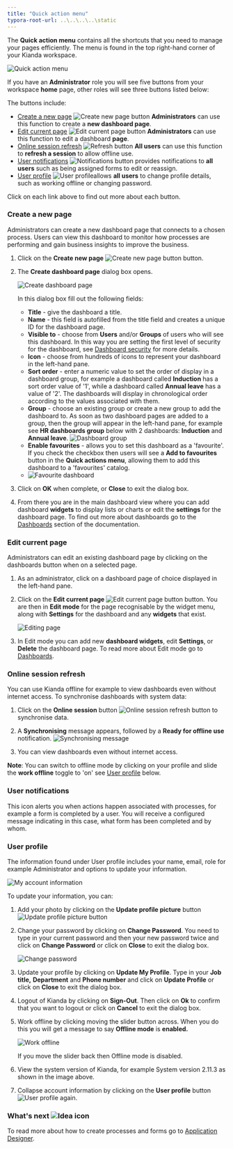 ```yaml
---
title: "Quick action menu"
typora-root-url: ..\..\..\..\static
---
```


The **Quick action menu** contains all the shortcuts that you need to manage your pages efficiently. The menu is found in the top right-hand corner of your Kianda workspace. 

![Quick action menu](/images/quick-action-menu.jpg)

If you have an **Administrator** role you will see five buttons from your workspace **home** page, other roles will see three buttons listed below:

The buttons include:

- [Create a new page](#create-a-new-page)  ![Create new page button](/images/new-page-button.jpg) **Administrators** can use this function to create a **new dashboard page**.
- [Edit current page](#edit-current-page) ![Edit current page button](/images/edit-current-page.jpg) **Administrators** can use this function to edit a dashboard **page**. 
- [Online session refresh](#online-session-refresh) ![Refresh button](/images/refresh.png) **All users** can use this function to **refresh a session** to allow offline use.
- [User notifications](#user-notifications) ![Notifications button](/images/notifications.png) provides notifications to **all users** such as being assigned forms to edit or reassign.
- [User profile](#user-profile) ![User profile](/images/userprofile.png)allows **all users** to change profile details, such as working offline or changing password.

Click on each link above to find out more about each button.



### Create a new page ##
Administrators can create a new dashboard page that connects to a chosen process. Users can view this dashboard to monitor how processes are performing and gain business insights to improve the business. 
1. Click on the **Create new page** ![Create new page button](/images/new-page-button.jpg) button.

2. The **Create dashboard page** dialog box opens. 

    ![Create dashboard page](/images/new-dashboard-page.jpg)

    In this dialog box fill out the following fields:

    - **Title** - give the dashboard a title.
    - **Name** - this field is autofilled from the title field and creates a unique ID for the dashboard page.
    - **Visible to** - choose from **Users** and/or **Groups** of users who will see this dashboard. In this way you are setting the first level of security for the dashboard, see [Dashboard security](/docs/security/process-level-security/#dashboard-security) for more details.
    - **Icon** - choose from hundreds of icons to represent your dashboard in the left-hand pane.
    - **Sort order** - enter a numeric value to set the order of display in a dashboard group, for example a dashboard called **Induction** has a sort order value of '1', while a dashboard called **Annual leave** has a value of '2'. The dashboards will display in chronological order according to the values associated with them.
    - **Group** - choose an existing group or create a new group to add the dashboard to. As soon as two dashboard pages are added to a group, then the group will appear in the left-hand pane, for example see **HR dashboards group** below with 2 dashboards: **Induction** and **Annual leave**. 
    ![Dashboard group](/images/dashboard-group.jpg)
    - **Enable favourites** - allows you to set this dashboard as a 'favourite'. If you check the checkbox then users will see a **Add to favourites** button in the **Quick actions menu**, allowing them to add this dashboard to a 'favourites' catalog. 
    - ![Favourite dashboard](/images/favourite-dashboard.jpg)
3. Click on **OK** when complete, or **Close** to exit the dialog box. 
4. From there you are in the main dashboard view where you can add dashboard **widgets** to display lists or charts or edit the **settings** for the dashboard page. To find out more about dashboards go to the [Dashboards](/docs/platform/pages/) section of the documentation. 

 

### Edit current page ##

Administrators can edit an existing dashboard page by clicking on the dashboards button when on a selected page.

1. As an administrator, click on a dashboard page of choice displayed in the left-hand pane.

2. Click on the **Edit current page** ![Edit current page button](/images/edit-current-page.jpg) button. You are then in **Edit mode** for the page recognisable by the widget menu, along with **Settings** for the dashboard and any **widgets** that exist.

   ![Editing page](/images/editing-page.jpg)

3. In Edit mode you can add new **dashboard widgets**, edit **Settings**, or **Delete** the dashboard page. To read more about Edit mode go to [Dashboards](/docs/platform/pages/).




### Online session refresh ##

You can use Kianda offline for example to view dashboards even without internet access. To synchronise dashboards with system data:
1. Click on the **Online session** button ![Online session refresh button](/images/refresh.png) to synchronise data. 

2. A **Synchronising** message appears, followed by a **Ready for offline use** notification.
   ![Synchronising message](/images/synchronising-offline.jpg)

3. You can view dashboards even without internet access.

**Note**: You can switch to offline mode by clicking on your profile and slide the **work offline** toggle to 'on' see [User profile](#user-profile) below.

   

### User notifications ##

This icon alerts you when actions happen associated with processes, for example a form is completed by a user. You will receive a configured message indicating in this case, what form has been completed and by whom.

### User profile ##

The information found under User profile includes your name, email, role for example Administrator and options to update your information.

![My account information](/images/myaccount.png)

To update your information, you can:

1. Add your photo by clicking on the **Update profile picture** button ![Update profile picture button](/images/profilepic.png)

2. Change your password by clicking on **Change Password**. You need to type in your current password and then your new password twice and click on **Change Password** or click on **Close** to exit the dialog box.

   ![Change password](/images/changepassword.png)

3. Update your profile by clicking on **Update My Profile**. Type in your **Job title,** **Department** and **Phone number** and click on **Update Profile** or click on **Close** to exit the dialog box.

4. Logout of Kianda by clicking on **Sign-Out**. Then click on **Ok** to confirm that you want to logout or click on **Cancel** to exit the dialog box.

5. Work offline by clicking moving the slider button across. When you do this you will get a message to say **Offline mode** is **enabled.** 

   ![Work offline](/images/workoffline.png)

   If you move the slider back then Offline mode is disabled.

6. View the system version of Kianda, for example System version 2.11.3 as shown in the image above.

7. Collapse account information by clicking on the **User profile** button ![User profile](/images/userprofile.png) again. 




### What's next  ![Idea icon](/images/18.png) ###

To read more about how to create processes and forms go to [Application Designer](/docs/platform/application-designer/).
